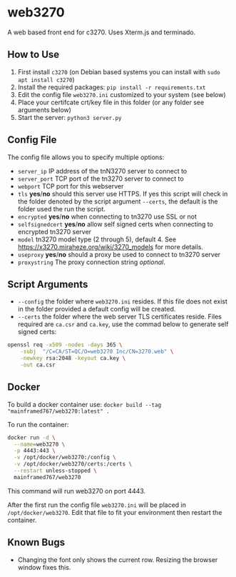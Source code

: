 # web3270

A web based front end for c3270. Uses Xterm.js and terminado.

## How to Use

1) First install `c3270` (on Debian based systems you can install with `sudo apt install c3270`)
2) Install the required packages: `pip install -r requirements.txt`
3) Edit the config file `web3270.ini` customized to your system (see below)
4) Place your certifcate crt/key file in this folder (or any folder see arguments below)
4) Start the server: `python3 server.py`


## Config File

The config file allows you to specify multiple options:

* `server_ip` IP address of the tnN3270 server to connect to
* `server_port` TCP port of the tn3270 server to connect to
* `webport` TCP port for this webserver
* `tls` **yes**/**no** should this server use HTTPS. If yes this script will check in the folder denoted by the script argument `--certs`, the default is the folder used the run the script.
* `encrypted` **yes**/**no** when connecting to tn3270 use SSL or not
* `selfsignedcert` **yes**/**no** allow self signed certs when connecting to encrypted tn3270 server
* `model` tn3270 model type (2 through 5), default 4. See https://x3270.miraheze.org/wiki/3270_models for more details.
* `useproxy` **yes**/**no** should a proxy be used to connect to tn3270 server
* `proxystring` The proxy connection string *optional*.

## Script Arguments

* `--config` the folder where `web3270.ini` resides. If this file does not exist in the folder provided a default config will be created.
* `--certs` the folder where the web server TLS certificates reside. Files required are `ca.csr` and `ca.key`, use the commad below to generate self signed certs:

```bash
openssl req -x509 -nodes -days 365 \
    -subj  "/C=CA/ST=QC/O=web3270 Inc/CN=3270.web" \
    -newkey rsa:2048 -keyout ca.key \
    -out ca.csr
```


## Docker

To build a docker container use: `docker build --tag "mainframed767/web3270:latest" .`

To run the container:

```bash
docker run -d \
  --name=web3270 \
  -p 4443:443 \
  -v /opt/docker/web3270:/config \
  -v /opt/docker/web3270/certs:/certs \
  --restart unless-stopped \
  mainframed767/web3270
```
This command will run web3270 on port 4443.

After the first run the config file `web3270.ini` will be placed in `/opt/docker/web3270`. Edit that file to fit your environment then restart the container.

## Known Bugs

* Changing the font only shows the current row. Resizing the browser window fixes this.